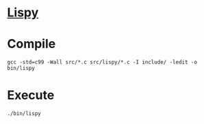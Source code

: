 # [Lispy](https://buildyourownlisp.com/)

# Compile

```
gcc -std=c99 -Wall src/*.c src/lispy/*.c -I include/ -ledit -o bin/lispy
```

# Execute

```./bin/lispy```